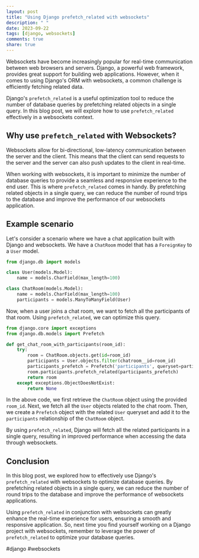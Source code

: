 ```yaml
---
layout: post
title: "Using Django prefetch_related with websockets"
description: " "
date: 2023-09-22
tags: [django, websockets]
comments: true
share: true
---
```


Websockets have become increasingly popular for real-time communication between web browsers and servers. Django, a powerful web framework, provides great support for building web applications. However, when it comes to using Django's ORM with websockets, a common challenge is efficiently fetching related data.

Django's `prefetch_related` is a useful optimization tool to reduce the number of database queries by prefetching related objects in a single query. In this blog post, we will explore how to use `prefetch_related` effectively in a websockets context.

## Why use `prefetch_related` with Websockets?

Websockets allow for bi-directional, low-latency communication between the server and the client. This means that the client can send requests to the server and the server can also push updates to the client in real-time.

When working with websockets, it is important to minimize the number of database queries to provide a seamless and responsive experience to the end user. This is where `prefetch_related` comes in handy. By prefetching related objects in a single query, we can reduce the number of round trips to the database and improve the performance of our websockets application.

## Example scenario

Let's consider a scenario where we have a chat application built with Django and websockets. We have a `ChatRoom` model that has a `ForeignKey` to a `User` model.

```python
from django.db import models

class User(models.Model):
    name = models.CharField(max_length=100)

class ChatRoom(models.Model):
    name = models.CharField(max_length=100)
    participants = models.ManyToManyField(User)
```

Now, when a user joins a chat room, we want to fetch all the participants of that room. Using `prefetch_related`, we can optimize this query.

```python
from django.core import exceptions
from django.db.models import Prefetch

def get_chat_room_with_participants(room_id):
    try:
        room = ChatRoom.objects.get(id=room_id)
        participants = User.objects.filter(chatroom__id=room_id)
        participants_prefetch = Prefetch('participants', queryset=participants)
        room.participants.prefetch_related(participants_prefetch)
        return room
    except exceptions.ObjectDoesNotExist:
        return None
```

In the above code, we first retrieve the `ChatRoom` object using the provided `room_id`. Next, we fetch all the `User` objects related to the chat room. Then, we create a `Prefetch` object with the related `User` queryset and add it to the `participants` relationship of the `ChatRoom` object.

By using `prefetch_related`, Django will fetch all the related participants in a single query, resulting in improved performance when accessing the data through websockets.

## Conclusion

In this blog post, we explored how to effectively use Django's `prefetch_related` with websockets to optimize database queries. By prefetching related objects in a single query, we can reduce the number of round trips to the database and improve the performance of websockets applications.

Using `prefetch_related` in conjunction with websockets can greatly enhance the real-time experience for users, ensuring a smooth and responsive application. So, next time you find yourself working on a Django project with websockets, remember to leverage the power of `prefetch_related` to optimize your database queries.

#django #websockets